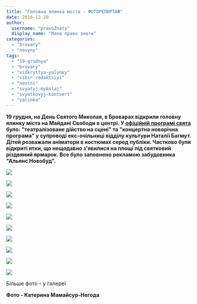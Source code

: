 ```yaml
---
title: "Головна ялинка міста - ФОТОРЕПОРТАЖ"
date: 2016-12-20
author: 
  username: "pravoZnaty"
  display_name: "Маєш право знати"
categories: 
  - "brovary"
  - "novyny"
tags: 
  - "19-grudnya"
  - "brovary"
  - "vidkryttya-yalynky"
  - "vibir-redaktsiyi"
  - "novini"
  - "svyatyj-mykolaj"
  - "svyatkovyj-kontsert"
  - "yalinka"
---
```


**19 грудня, на День Святого Миколая, в Броварах відкрили головну ялинку міста на Майдані Свободи в центрі. У [офіційній програмі свята](https://mpz.brovary.org/ofitsijni-zahody-rizdvyano-novorichnyh-svyat-u-brovarah-grafik/) було: "театралізоване дійство на сцені" та "концертна новорічна програма" у супроводі екс-очільниці відділу культури Наталії Багмут. Дітей розважали аніматори в костюмах серед публіки. Частково були відкриті ятки, що нещодавно з'явилися на площі під святковий різдвяний ярмарок. Все було заповнено рекламою забудовника "Альянс Новобуд".**

[![](https://mpz.brovary.org/wp-content/uploads/2016/12/19-grudnya-3.jpg)](https://mpz.brovary.org/wp-content/uploads/2016/12/19-grudnya-3.jpg)

[![](https://mpz.brovary.org/wp-content/uploads/2016/12/19-grudnya-16.jpg)](https://mpz.brovary.org/wp-content/uploads/2016/12/19-grudnya-16.jpg)

[![](https://mpz.brovary.org/wp-content/uploads/2016/12/19-grudnya-2.jpg)](https://mpz.brovary.org/wp-content/uploads/2016/12/19-grudnya-2.jpg)

[![](https://mpz.brovary.org/wp-content/uploads/2016/12/19-grudnya-1.jpg)](https://mpz.brovary.org/wp-content/uploads/2016/12/19-grudnya-1.jpg)

[![](https://mpz.brovary.org/wp-content/uploads/2016/12/19-grudnya-15.jpg)](https://mpz.brovary.org/wp-content/uploads/2016/12/19-grudnya-15.jpg)

[![](https://mpz.brovary.org/wp-content/uploads/2016/12/19-grudnya-8.jpg)](https://mpz.brovary.org/wp-content/uploads/2016/12/19-grudnya-8.jpg)

[![](https://mpz.brovary.org/wp-content/uploads/2016/12/19-grudnya-19.jpg)](https://mpz.brovary.org/wp-content/uploads/2016/12/19-grudnya-19.jpg)

[![](https://mpz.brovary.org/wp-content/uploads/2016/12/19-grudnya-20.jpg)](https://mpz.brovary.org/wp-content/uploads/2016/12/19-grudnya-20.jpg)

[![](https://mpz.brovary.org/wp-content/uploads/2016/12/19-grudnya-21.jpg)](https://mpz.brovary.org/wp-content/uploads/2016/12/19-grudnya-21.jpg)

[![](https://mpz.brovary.org/wp-content/uploads/2016/12/19-grudnya-22.jpg)](https://mpz.brovary.org/wp-content/uploads/2016/12/19-grudnya-22.jpg)

Більше фото - у галереї

**Фото - Катерина Мамайсур-Негода**
